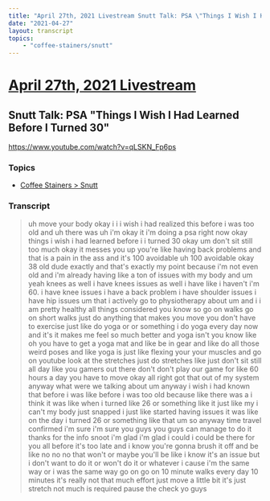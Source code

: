 ```yaml
---
title: "April 27th, 2021 Livestream Snutt Talk: PSA \"Things I Wish I Had Learned Before I Turned 30\""
date: "2021-04-27"
layout: transcript
topics:
    - "coffee-stainers/snutt"
---
```

# [April 27th, 2021 Livestream](../2021-04-27.md)
## Snutt Talk: PSA "Things I Wish I Had Learned Before I Turned 30"
https://www.youtube.com/watch?v=qLSKN_Fp6ps

### Topics
* [Coffee Stainers > Snutt](../topics/coffee-stainers/snutt.md)

### Transcript

> uh move your body okay i i i wish i had realized this before i was too old and uh there was uh i'm okay it i'm doing a psa right now okay things i wish i had learned before i i turned 30 okay um don't sit still too much okay it messes you up you're like having back problems and that is a pain in the ass and it's 100 avoidable uh 100 avoidable okay 38 old dude exactly and that's exactly my point because i'm not even old and i'm already having like a ton of issues with my body and um yeah knees as well i have knees issues as well i have like i haven't i'm 60. i have knee issues i have a back problem i have shoulder issues i have hip issues um that i actively go to physiotherapy about um and i i am pretty healthy all things considered you know so go on walks go on short walks just do anything that makes you move you don't have to exercise just like do yoga or or something i do yoga every day now and it's it makes me feel so much better and yoga isn't you know like oh you have to get a yoga mat and like be in gear and like do all those weird poses and like yoga is just like flexing your your muscles and go on youtube look at the stretches just do stretches like just don't sit still all day like you gamers out there don't don't play our game for like 60 hours a day you have to move okay all right got that out of my system anyway what were we talking about um anyway i wish i had known that before i was like before i was too old because like there was a i think it was like when i turned like 26 or something like it just like my i can't my body just snapped i just like started having issues it was like on the day i turned 26 or something like that um so anyway time travel confirmed i'm sure i'm sure you guys you guys can manage to do it thanks for the info snoot i'm glad i'm glad i could i could be there for you all before it's too late and i know you're gonna brush it off and be like no no no that won't or maybe you'll be like i know it's an issue but i don't want to do it or won't do it or whatever i cause i'm the same way or i was the same way go on go on 10 minute walks every day 10 minutes it's really not that much effort just move a little bit it's just stretch not much is required pause the check yo guys
